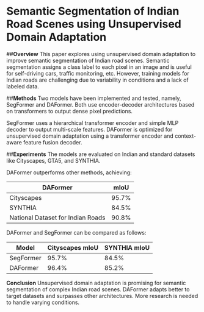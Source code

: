 # Semantic Segmentation of Indian Road Scenes using Unsupervised Domain Adaptation

##**Overview**
This paper explores using unsupervised domain adaptation to improve semantic segmentation of Indian road scenes. Semantic segmentation assigns a class label to each pixel in an image and is useful for self-driving cars, traffic monitoring, etc. However, training models for Indian roads are challenging due to variability in conditions and a lack of labeled data.

##**Methods**
Two models have been implemented and tested, namely, SegFormer and DAFormer. Both use encoder-decoder architectures based on transformers to output dense pixel predictions.

SegFormer uses a hierarchical transformer encoder and simple MLP decoder to output multi-scale features.
DAFormer is optimized for unsupervised domain adaptation using a transformer encoder and context-aware feature fusion decoder.

##**Experiments**
The models are evaluated on Indian and standard datasets like Cityscapes, GTA5, and SYNTHIA. 

DAFormer outperforms other methods, achieving:

| DAFormer | mIoU |
|-|-| 
| Cityscapes | 95.7% |
| SYNTHIA | 84.5% |
| National Dataset for Indian Roads | 90.8% |

DAFormer and SegFormer can be compared as follows:

| Model | Cityscapes mIoU | SYNTHIA mIoU | 
|-|-|-|  
| SegFormer | 95.7% | 84.5% |
| DAFormer | 96.4% | 85.2% |

**Conclusion**
Unsupervised domain adaptation is promising for semantic segmentation of complex Indian road scenes. DAFormer adapts better to target datasets and surpasses other architectures. More research is needed to handle varying conditions.

